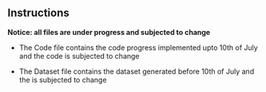 ## Instructions

**Notice: all files are under progress and subjected to change**

- The Code file contains the code progress implemented upto 10th of July and the code is subjected to change

- The Dataset file contains the dataset generated before 10th of July and the is subjected to change



